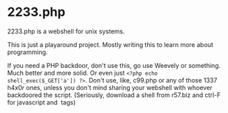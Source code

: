 2233.php
========

2233.php is a webshell for unix systems. 

This is just a playaround project. Mostly writing this to learn more about programming.

If you need a PHP backdoor, don't use this, go use Weevely or something. Much better and more solid. Or even just `<?php echo shell_exec($_GET['a']) ?>`. Don't use, like, c99.php or any of those 1337 h4x0r ones, unless you don't mind sharing your webshell with whoever backdoored the script. (Seriously, download a shell from r57.biz and ctrl-F for javascript and <img> tags)